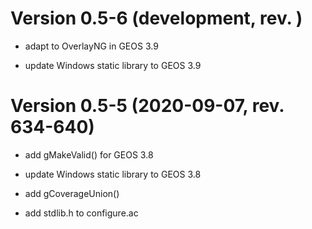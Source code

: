 # Version 0.5-6 (development, rev. )

* adapt to OverlayNG in GEOS 3.9

* update Windows static library to GEOS 3.9

# Version 0.5-5 (2020-09-07, rev. 634-640)

* add gMakeValid() for GEOS 3.8

* update Windows static library to GEOS 3.8

* add gCoverageUnion()

* add stdlib.h to configure.ac

